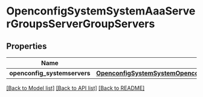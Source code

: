 # OpenconfigSystemSystemAaaServerGroupsServerGroupServers

## Properties
Name | Type | Description | Notes
------------ | ------------- | ------------- | -------------
**openconfig_systemservers** | [**OpenconfigSystemSystemOpenconfigsystemsystemAaaServergroupsServers**](OpenconfigSystemSystemOpenconfigsystemsystemAaaServergroupsServers.md) |  | [optional] 

[[Back to Model list]](../README.md#documentation-for-models) [[Back to API list]](../README.md#documentation-for-api-endpoints) [[Back to README]](../README.md)


